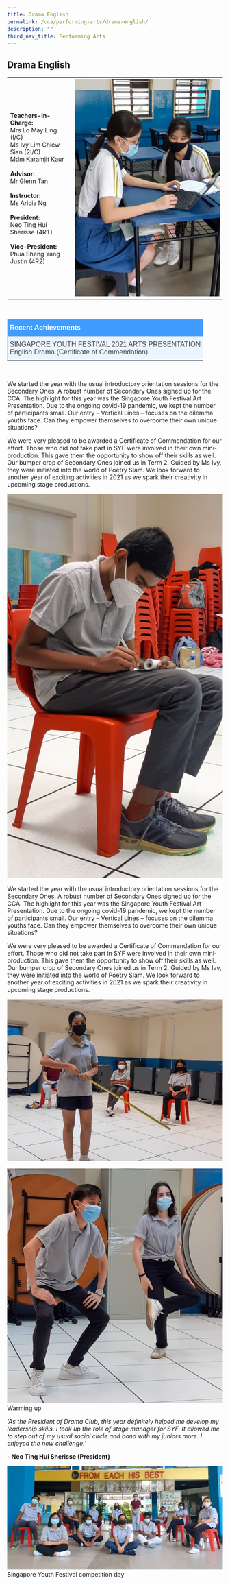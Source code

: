 ```yaml
---
title: Drama English
permalink: /cca/performing-arts/drama-english/
description: ""
third_nav_title: Performing Arts
---
```

## **Drama English**



| |  | 
| -------- | -------- | 
| **Teachers-in-Charge:** <br>Mrs Lo May Ling (I/C) <br>Ms Ivy Lim Chiew Sian (2I/C) <br>Mdm Karamjit Kaur<br><br>**Advisor:** <br>Mr Glenn Tan<br><br>**Instructor:** <br>Ms Aricia Ng<br><br>**President:**<br>      Neo Ting Hui Sherisse (4R1)<br><br>**Vice-President:**    <br>Phua Sheng Yang Justin (4R2) |![](/images/Cca/cca-dramael-i-let-the-creative-juices-flow-683x1024.jpg) | 

<br>

<style type="text/css">
.tg  {border-collapse:collapse;border-color:#9ABAD9;border-spacing:0;}
.tg td{background-color:#EBF5FF;border-color:#9ABAD9;border-style:solid;border-width:1px;color:#444;
  font-family:Arial, sans-serif;font-size:14px;overflow:hidden;padding:10px 5px;word-break:normal;}
.tg th{background-color:#409cff;border-color:#9ABAD9;border-style:solid;border-width:1px;color:#fff;
  font-family:Arial, sans-serif;font-size:14px;font-weight:normal;overflow:hidden;padding:10px 5px;word-break:normal;}
.tg .tg-3jrd{border-color:inherit;font-family:"Lucida Sans Unicode", "Lucida Grande", sans-serif !important;font-size:medium;
  text-align:left;vertical-align:top}
</style>
<table class="tg">
<thead>
  <tr>
		<th class="tg-3jrd"><b>Recent Achievements</b><br></th>
  </tr>
</thead>
<tbody>
  <tr>
    <td class="tg-3jrd">SINGAPORE YOUTH FESTIVAL 2021 ARTS PRESENTATION<br>English Drama (Certificate of Commendation)</td>
  </tr>
</tbody>
</table>
<br>

We started the year with the usual introductory orientation sessions for the Secondary Ones. A robust number of Secondary Ones signed up for the CCA. The highlight for this year was the Singapore Youth Festival Art Presentation. Due to the ongoing covid-19 pandemic, we kept the number of participants small. Our entry – Vertical Lines – focuses on the dilemma youths face. Can they empower themselves to overcome their own unique situations?


We were very pleased to be awarded a Certificate of Commendation for our effort. Those who did not take part in SYF were involved in their own mini-production. This gave them the opportunity to show off their skills as well. Our bumper crop of Secondary Ones joined us in Term 2. Guided by Ms Ivy, they were initiated into the world of Poetry Slam.  We look forward to another year of exciting activities in 2021 as we spark their creativity in upcoming stage productions.

![Scriptwriting](/images/Cca/cca-dramael-i-scriptwriting-576x1024.jpg)

We started the year with the usual introductory orientation sessions for the Secondary Ones. A robust number of Secondary Ones signed up for the CCA. The highlight for this year was the Singapore Youth Festival Art Presentation. Due to the ongoing covid-19 pandemic, we kept the number of participants small. Our entry – Vertical Lines – focuses on the dilemma youths face. Can they empower themselves to overcome their own unique situations?

We were very pleased to be awarded a Certificate of Commendation for our effort. Those who did not take part in SYF were involved in their own mini-production. This gave them the opportunity to show off their skills as well. Our bumper crop of Secondary Ones joined us in Term 2. Guided by Ms Ivy, they were initiated into the world of Poetry Slam.  We look forward to another year of exciting activities in 2021 as we spark their creativity in upcoming stage productions.

![Use of space](/images/Cca/cca-dramael-i-use-of-space-768x576.jpg)

![Warming up](/images/Cca/cca-dramael-i-warm-ups-e1627302099642-768x835.jpg)
Warming up

*‘As the President of Drama Club, this year definitely helped me develop my leadership skills. I took up the role of stage manager for SYF. It allowed me to step out of my usual social circle and bond with my juniors more. I enjoyed the new challenge.’*

**- Neo Ting Hui Sherisse (President)**

![Singapore Youth Festival competition day](/images/Cca/cca-dramael-i-SYF-Competition-Day-768x368.jpg)
Singapore Youth Festival competition day